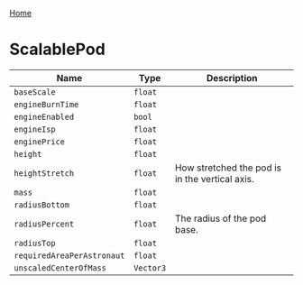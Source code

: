 [Home](https://wnp78.github.io/JunoXml/)

# ScalablePod


|Name|Type|Description|
|--|--|--|
|`baseScale`|`float`||
|`engineBurnTime`|`float`||
|`engineEnabled`|`bool`||
|`engineIsp`|`float`||
|`enginePrice`|`float`||
|`height`|`float`||
|`heightStretch`|`float`|How stretched the pod is in the vertical axis.|
|`mass`|`float`||
|`radiusBottom`|`float`||
|`radiusPercent`|`float`|The radius of the pod base.|
|`radiusTop`|`float`||
|`requiredAreaPerAstronaut`|`float`||
|`unscaledCenterOfMass`|`Vector3`||


